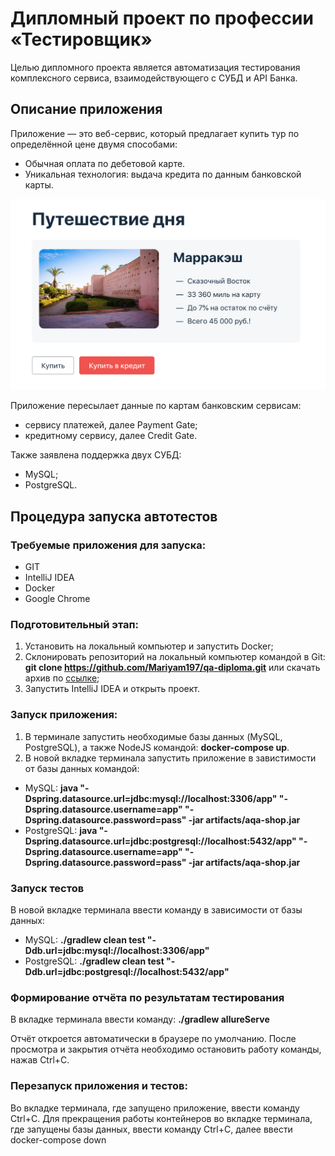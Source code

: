 # Дипломный проект по профессии «Тестировщик»
Целью дипломного проекта является автоматизация тестирования комплексного сервиса, взаимодействующего с СУБД и API Банка.

## Описание приложения
Приложение — это веб-сервис, который предлагает купить тур по определённой цене двумя способами:
- Обычная оплата по дебетовой карте.
- Уникальная технология: выдача кредита по данным банковской карты.

![img.png](img.png)

Приложение пересылает данные по картам банковским сервисам:
- сервису платежей, далее Payment Gate;
- кредитному сервису, далее Credit Gate.

Также заявлена поддержка двух СУБД:
- MySQL;
- PostgreSQL.

## Процедура запуска автотестов

### Требуемые приложения для запуска:

- GIT
- IntelliJ IDEA
- Docker
- Google Chrome

### Подготовительный этап:

1. Установить на локальный компьютер и запустить Docker;
2. Склонировать репозиторий на локальный компьютер командой в Git: **git clone https://github.com/Mariyam197/qa-diploma.git** 
или скачать архив по [ссылке](https://github.com/Mariyam197/qa-diploma);
3. Запустить IntelliJ IDEA и открыть проект.

### Запуск приложения:
1. В терминале запустить необходимые базы данных (MySQL, PostgreSQL), а также NodeJS командой: **docker-compose up**.
2. В новой вкладке терминала запустить приложение в завистимости от базы данных командой:
- MySQL: **java "-Dspring.datasource.url=jdbc:mysql://localhost:3306/app" "-Dspring.datasource.username=app" "-Dspring.datasource.password=pass" -jar artifacts/aqa-shop.jar**
- PostgreSQL: **java "-Dspring.datasource.url=jdbc:postgresql://localhost:5432/app" "-Dspring.datasource.username=app" "-Dspring.datasource.password=pass" -jar artifacts/aqa-shop.jar**

### Запуск тестов
В новой вкладке терминала ввести команду в зависимости от базы данных: 
- MySQL: **./gradlew clean test "-Ddb.url=jdbc:mysql://localhost:3306/app"**
- PostgreSQL: **./gradlew clean test "-Ddb.url=jdbc:postgresql://localhost:5432/app"**

### Формирование отчёта по результатам тестирования
В вкладке терминала ввести команду: **./gradlew allureServe**

Отчёт откроется автоматически в браузере по умолчанию. После просмотра и закрытия отчёта необходимо остановить работу команды, нажав Ctrl+С.

### Перезапуск приложения и тестов:
Во вкладке терминала, где запущено приложение, ввести команду Ctrl+С. 
Для прекращения работы контейнеров во вкладке терминала, где запущены базы данных, ввести команду Ctrl+С, далее ввести 
docker-compose down









